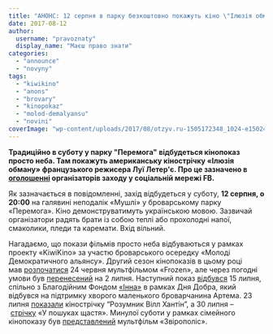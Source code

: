 ```yaml
---
title: "АНОНС: 12 серпня в парку безкоштовно покажуть кіно \"Ілюзія обману\""
date: 2017-08-12
author: 
  username: "pravoznaty"
  display_name: "Маєш право знати"
categories: 
  - "announce"
  - "novyny"
tags: 
  - "kiwikino"
  - "anons"
  - "brovary"
  - "kinopokaz"
  - "molod-demalyansu"
  - "novini"
coverImage: "wp-content/uploads/2017/08/otzyv.ru-1505172348_1024-e1502466495142.jpg"
---
```


**Традиційно в суботу у парку "Перемога" відбудеться кінопоказ просто неба. Там покажуть американську кінострічку «Ілюзія обману» французького режисера Луї Летер'є. Про це зазначено в [оголошенні](https://www.facebook.com/KiwiKino/photos/a.292839967772752.1073741827.292837514439664/602612306795515/?type=3&theater) організаторів заходу у соціальній мережі FB.**

Як зазначається в повідомленні, захід відбудеться у суботу, **12 серпня, о 20:00** на галявині неподалік «Мушлі» у броварському парку «Перемога». Кіно демонструватимуть українською мовою. Зазвичай організатори радять брати із собою теплі або прохолодні напої, смаколики, пледи та каремати. Вхід вільний.

Нагадаємо, що покази фільмів просто неба відбуваються у рамках проекту «KiwiKino» за участю броварського осередку «Молоді Демократичного альянсу». Другий сезон кінопоказів в цьому році мав [розпочатися](https://mpz.brovary.org/rozpochynayetsya-drugyj-sezon-bezkoshtovnyh-kinopokaziv-u-parku-peremoga/) 24 червня мультфільмом «Frozen», але через погодні умови був [перенесений](https://www.facebook.com/KiwiKino/posts/576725936050819) на 2 липня. Наступний показ [відбувся](https://www.facebook.com/KiwiKino/posts/585123595211053) 15 липня, спільно з Благодійним Фондом [«Інна»](https://www.facebook.com/fondinna/?fref=mentions) в рамках Дня Добра, який відбувся на підтримку хворого маленького броварчанина Артема. 23 липня [показали](https://mpz.brovary.org/anons-23-lypnya-v-parku-bezkoshtovno-pokazhut-rozumnyk-vill-hantin/) кінострічку “Розумник Вілл Хантін”, а 30 липня – [стрічку](https://mpz.brovary.org/anons-30-lypnya-v-parku-peremoga-bezkoshtovno-pokazhut-film-u-poshukah-shhastya/) «У пошуках щастя». Минулої суботи у рамках сімейного кінопоказу був [представлений](https://mpz.brovary.org/anons-5-serpnya-v-parku-peremoga-pokazhut-multfilm-zviropolis/) мультфільм «Звірополіс».
